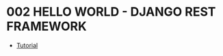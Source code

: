 # 002 HELLO WORLD - DJANGO REST FRAMEWORK

- [Tutorial](https://note-code.com/tutorial/django-rest-framework/hola-mundo_11bc6a40-45cf-4f16-9a4b-7e4996c1ddd3/)